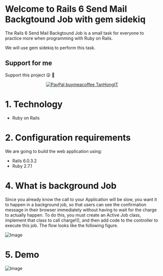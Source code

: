 # Welcome to Rails 6 Send Mail Backgtound Job with gem sidekiq

The Rails 6  Send Mail Backgtound Job is a small task for everyone to practice more when programming with Ruby on Rails.

We will use gem sidekiq to perform this task.

## Support for me
Support this project :stuck_out_tongue_winking_eye: :pray:
<p align="center">
    <a href="https://www.paypal.me/tanhongit" target="_blank"><img src="https://img.shields.io/badge/Donate-PayPal-green.svg" data-origin="https://img.shields.io/badge/Donate-PayPal-green.svg" alt="PayPal buymeacoffee TanHongIT"></a>
</p>

# 1. Technology
- Ruby on Rails

# 2. Configuration requirements
We are going to build the web application using:
- Rails 6.0.3.2
- Ruby 2.7.1

# 4. What is background Job
Since you already know the call to your Application will be slow, you want it to happen in a background job, so that users can see the confirmation message in their browser immediately without having to wait for the charge to actually happen. To do this, you must create an Active Job class, implement that class to call charge!(), and then add code to the controller to execute this job. The flow looks like the following figure.

![Image](https://imgur.com/Ns3P04e.png)

# 5. Demo

![Image](https://imgur.com/xON93Xa.png)
